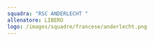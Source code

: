 ```yaml
---
squadra: "RSC ANDERLECHT "
allenatore: LIBERO
logo: /images/squadre/francese/anderlecht.png
---
```

